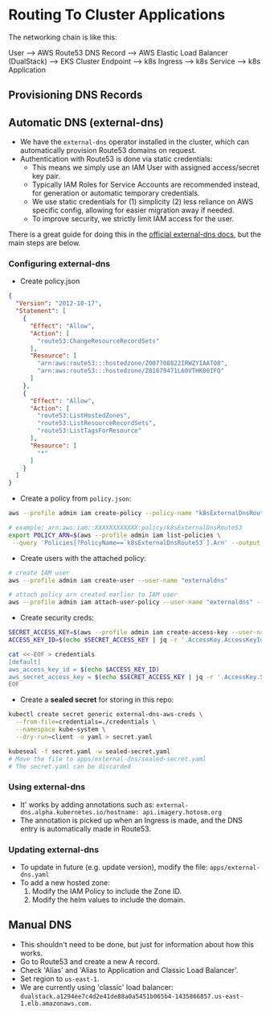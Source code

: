# Routing To Cluster Applications

The networking chain is like this:

User --> AWS Route53 DNS Record --> AWS Elastic Load Balancer (DualStack)
--> EKS Cluster Endpoint --> k8s Ingress --> k8s Service --> k8s Application

## Provisioning DNS Records

## Automatic DNS (external-dns)

- We have the `external-dns` operator installed in the cluster, which
  can automatically provision Route53 domains on request.
- Authentication with Route53 is done via static credentials:
  - This means we simply use an IAM User with assigned access/secret
    key pair.
  - Typically IAM Roles for Service Accounts are recommended instead,
    for generation or automatic temporary credentials.
  - We use static credentials for (1) simplicity (2) less reliance
    on AWS specific config, allowing for easier migration away if
    needed.
  - To improve security, we strictly limit IAM access for the user.

There is a great guide for doing this in the
[official external-dns docs](https://kubernetes-sigs.github.io/external-dns/v0.14.2/tutorials/aws/#static-credentials),
but the main steps are below.

### Configuring external-dns

- Create policy.json

```json
{
  "Version": "2012-10-17",
  "Statement": [
    {
      "Effect": "Allow",
      "Action": [
        "route53:ChangeResourceRecordSets"
      ],
      "Resource": [
        "arn:aws:route53:::hostedzone/Z007708822IRWZYIAATO8",
        "arn:aws:route53:::hostedzone/Z01079471L60VTHK00IFQ"
      ]
    },
    {
      "Effect": "Allow",
      "Action": [
        "route53:ListHostedZones",
        "route53:ListResourceRecordSets",
        "route53:ListTagsForResource"
      ],
      "Resource": [
        "*"
      ]
    }
  ]
}
```

- Create a policy from `policy.json`:

```bash
aws --profile admin iam create-policy --policy-name "k8sExternalDnsRoute53" --policy-document file://policy.json

# example: arn:aws:iam::XXXXXXXXXXXX:policy/k8sExternalDnsRoute53
export POLICY_ARN=$(aws --profile admin iam list-policies \
 --query 'Policies[?PolicyName==`k8sExternalDnsRoute53`].Arn' --output text)
```

- Create users with the attached policy:

```bash
# create IAM user
aws --profile admin iam create-user --user-name "externaldns"

# attach policy arn created earlier to IAM user
aws --profile admin iam attach-user-policy --user-name "externaldns" --policy-arn $POLICY_ARN
```

- Create security creds:

```bash
SECRET_ACCESS_KEY=$(aws --profile admin iam create-access-key --user-name "externaldns")
ACCESS_KEY_ID=$(echo $SECRET_ACCESS_KEY | jq -r '.AccessKey.AccessKeyId')

cat <<-EOF > credentials
[default]
aws_access_key_id = $(echo $ACCESS_KEY_ID)
aws_secret_access_key = $(echo $SECRET_ACCESS_KEY | jq -r '.AccessKey.SecretAccessKey')
EOF
```

- Create a **sealed secret** for storing in this repo:

```bash
kubectl create secret generic external-dns-aws-creds \
  --from-file=credentials=./credentials \
  --namespace kube-system \
  --dry-run=client -o yaml > secret.yaml

kubeseal -f secret.yaml -w sealed-secret.yaml
# Move the file to apps/external-dns/sealed-secret.yaml
# The secret.yaml can be discarded
```

### Using external-dns

- It' works by adding annotations such as:
  `external-dns.alpha.kubernetes.io/hostname: api.imagery.hotosm.org`
- The annotation is picked up when an Ingress is made, and the
  DNS entry is automatically made in Route53.

### Updating external-dns

- To update in future (e.g. update version), modify the file:
  `apps/external-dns.yaml`
- To add a new hosted zone:
  1. Modify the IAM Policy to include the Zone ID.
  2. Modify the helm values to include the domain.

## Manual DNS

- This shouldn't need to be done, but just for information
  about how this works.
- Go to Route53 and create a new A record.
- Check 'Alias' and 'Alias to Application and Classic Load Balancer'.
- Set region to `us-east-1`.
- We are currently using 'classic' load balancer:
  `dualstack.a1294ee7c4d2e41de88a0a5451b065b4-1435866857.us-east-1.elb.amazonaws.com.`
